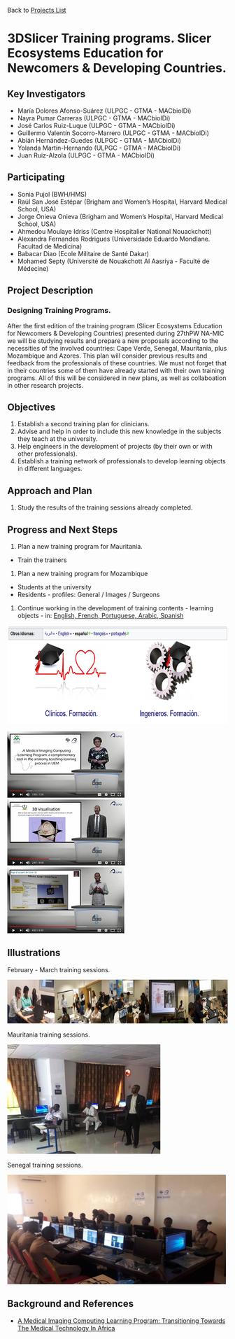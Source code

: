 Back to [Projects List](../../README.md#ProjectsList)

# 3DSlicer Training programs. Slicer Ecosystems Education for Newcomers & Developing Countries.

## Key Investigators

- María Dolores Afonso-Suárez (ULPGC - GTMA - MACbioIDi)
- Nayra Pumar Carreras (ULPGC - GTMA - MACbioIDi)
- José Carlos Ruiz-Luque (ULPGC - GTMA - MACbioIDi)
- Guillermo Valentín Socorro-Marrero (ULPGC - GTMA - MACbioIDi)
- Abián Hernández-Guedes (ULPGC - GTMA - MACbioIDi)
- Yolanda Martín-Hernando (ULPGC - GTMA - MACbioIDi)
- Juan Ruiz-Alzola (ULPGC - GTMA - MACbioIDi)

## Participating

- Sonia Pujol (BWH/HMS)
- Raúl San José Estépar (Brigham and Women’s Hospital, Harvard Medical School, USA)
- Jorge Onieva Onieva (Brigham and Women’s Hospital, Harvard Medical School, USA)
- Ahmedou Moulaye Idriss (Centre Hospitalier National Nouackchott)
- Alexandra Fernandes Rodrigues (Universidade Eduardo Mondlane. Facultad de Medicina)
- Babacar Diao (Ecole Militaire de Santé Dakar)
- Mohamed Septy (Université de Nouakchott Al Aasriya - Faculté de Médecine)


## Project Description

### Designing Training Programs.

After the first edition of the training program (Slicer Ecosystems Education for Newcomers & Developing Countries) presented during
27thPW NA-MIC we will be studying results  and prepare a new proposals according to the necessities of the involved countries:
Cape Verde, Senegal, Mauritania, plus Mozambique and Azores.
This plan will consider previous results and feedback from the professionals of these countries. We must not forget that in their
countries some of them have already started with their own training programs. All of this will be considered in new plans, as well 
as collaboation in other research projects. 

## Objectives

1. Establish a second training plan for clinicians.
1. Advise and help in order to include this new knowledge in the subjects they teach at the university.
1. Help engineers in the development of projects (by their own or with other professionals).
1. Establish a training network of professionals to develop learning objects in different languages.


## Approach and Plan

1. Study the results of the training sessions already completed. 


## Progress and Next Steps

1. Plan a new training program for Mauritania. 
  - Train the trainers
1. Plan a new training program for Mozambique
  - Students at the university
  - Residents - profiles: General / Images / Surgeons
1. Continue working in the development of training contents - learning objects - in: [English, French, Portuguese, Arabic, Spanish](https://mt4sd.ulpgc.es/slicer-int/index.php/P%C3%A1gina_principal)

<img src="Training_1.png" width="600" height="225">

[![Watch the video](Training_2.png)](https://www.youtube.com/watch?v=ey4Rpt-AUPs&t=65s)
[![Watch the video](Training_3.png)](https://www.youtube.com/watch?v=XqaItC_Qkgs&t=167s)
[![Watch the video](Training_4.png)](https://www.youtube.com/watch?v=Wy1PuALyeUE&t=242s)


## Illustrations

February - March training sessions.

<img src="LPAWorkshop2018.jpg" width="1200" height="100">

Mauritania training sessions.

<img src="MWorkshop_2018.jpg" width="350" height="250">

Senegal training sessions.

<img src="SWorkshop_2018.jpg" width="500" height="250">

## Background and References

+ [A Medical Imaging Computing Learning Program: Transitioning Towards The Medical Technology In Africa](https://library.iated.org/view/AFONSOSUAREZ2018AME)

